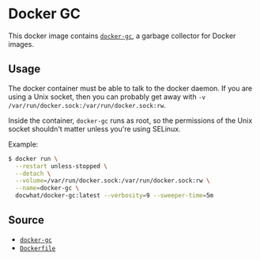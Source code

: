 # Docker GC

This docker image contains [`docker-gc`](https://github.com/docwhat/docker-gc),
a garbage collector for Docker images.

## Usage

The docker container must be able to talk to the docker daemon.  If you are
using a Unix socket, then you can probably get away with `-v
/var/run/docker.sock:/var/run/docker.sock:rw`.

Inside the container, `docker-gc` runs as root, so the permissions of the Unix
socket shouldn't matter unless you're using SELinux.

Example:

``` sh
$ docker run \
  --restart unless-stopped \
  --detach \
  --volume=/var/run/docker.sock:/var/run/docker.sock:rw \
  --name=docker-gc \
  docwhat/docker-gc:latest --verbosity=9 --sweeper-time=5m
```

## Source

* [`docker-gc`](https://github.com/docwhat/docker-gc)
* [`Dockerfile`](https://github.com/docwhat/docker-gc-docker)
